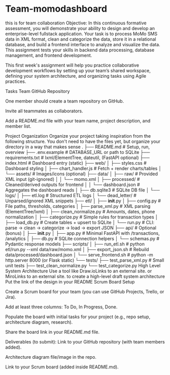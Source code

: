 # Team-momodashboard
this is for team collaboration
Objective:
In this continuous formative assessment, you will demonstrate your ability to design and develop an enterprise-level fullstack application. Your task is to process MoMo SMS data in XML format, clean and categorize the data, store it in a relational database, and build a frontend interface to analyze and visualize the data. This assignment tests your skills in backend data processing, database management, and frontend development.

This first week's assignment will help you practice collaborative development workflows by setting up your team’s shared workspace, defining your system architecture, and organizing tasks using Agile practices.

Tasks
Team GitHub Repository

One member should create a team repository on GitHub.

Invite all teammates as collaborators.

Add a README.md file with your team name, project description, and member list.

Project Organization
Organize your project taking inspiration from the following structure. You don't need to have the files yet, but organize your directory in a way that makes sense
.
├── README.md                         # Setup, run, overview
├── .env.example                      # DATABASE_URL or path to SQLite
├── requirements.txt                  # lxml/ElementTree, dateutil, (FastAPI optional)
├── index.html                        # Dashboard entry (static)
├── web/
│   ├── styles.css                    # Dashboard styling
│   ├── chart_handler.js              # Fetch + render charts/tables
│   └── assets/                       # Images/icons (optional)
├── data/
│   ├── raw/                          # Provided XML input (git-ignored)
│   │   └── momo.xml
│   ├── processed/                    # Cleaned/derived outputs for frontend
│   │   └── dashboard.json            # Aggregates the dashboard reads
│   ├── db.sqlite3                    # SQLite DB file
│   └── logs/
│       ├── etl.log                   # Structured ETL logs
│       └── dead_letter/              # Unparsed/ignored XML snippets
├── etl/
│   ├── __init__.py
│   ├── config.py                     # File paths, thresholds, categories
│   ├── parse_xml.py                  # XML parsing (ElementTree/lxml)
│   ├── clean_normalize.py            # Amounts, dates, phone normalization
│   ├── categorize.py                 # Simple rules for transaction types
│   ├── load_db.py                    # Create tables + upsert to SQLite
│   └── run.py                        # CLI: parse -> clean -> categorize -> load -> export JSON
├── api/                              # Optional (bonus)
│   ├── __init__.py
│   ├── app.py                        # Minimal FastAPI with /transactions, /analytics
│   ├── db.py                         # SQLite connection helpers
│   └── schemas.py                    # Pydantic response models
├── scripts/
│   ├── run_etl.sh                    # python etl/run.py --xml data/raw/momo.xml
│   ├── export_json.sh                # Rebuild data/processed/dashboard.json
│   └── serve_frontend.sh             # python -m http.server 8000 (or Flask static)
└── tests/
    ├── test_parse_xml.py             # Small unit tests
    ├── test_clean_normalize.py
    └── test_categorize.py
High Level System Architecture
Use a tool like Draw.ioLinks to an external site. or MiroLinks to an external site. to create a high-level draft system architecture
Put the link of the design in your README 
Scrum Board Setup

Create a Scrum board for your team (you can use GitHub Projects, Trello, or Jira).

Add at least three columns: To Do, In Progress, Done.

Populate the board with initial tasks for your project (e.g., repo setup, architecture diagram, research).

Share the board link in your README.md file.

Deliverables (to submit):
Link to your GitHub repository (with team members added).

Architecture diagram file/image in the repo.

Link to your Scrum board (added inside README.md).
